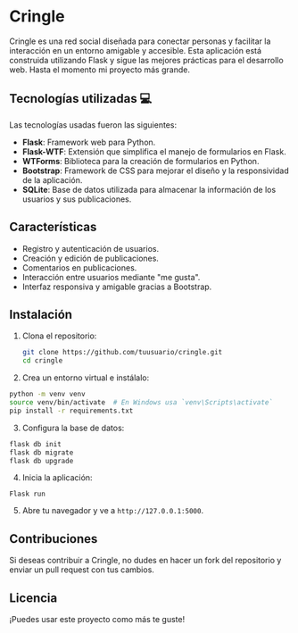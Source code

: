 
# Cringle

Cringle es una red social diseñada para conectar personas y facilitar la interacción en un entorno amigable y accesible. Esta aplicación está construida utilizando Flask y sigue las mejores prácticas para el desarrollo web. Hasta el momento mi proyecto más grande.

## Tecnologías utilizadas 💻

Las tecnologías usadas fueron las siguientes:

- **Flask**: Framework web para Python.
- **Flask-WTF**: Extensión que simplifica el manejo de formularios en Flask.
- **WTForms**: Biblioteca para la creación de formularios en Python.
- **Bootstrap**: Framework de CSS para mejorar el diseño y la responsividad de la aplicación.
- **SQLite**: Base de datos utilizada para almacenar la información de los usuarios y sus publicaciones.

## Características

- Registro y autenticación de usuarios.
- Creación y edición de publicaciones.
- Comentarios en publicaciones.
- Interacción entre usuarios mediante "me gusta".
- Interfaz responsiva y amigable gracias a Bootstrap.

## Instalación

1. Clona el repositorio:

   ```bash
   git clone https://github.com/tuusuario/cringle.git
   cd cringle

2. Crea un entorno virtual e instálalo:

  ```bash
  python -m venv venv
  source venv/bin/activate  # En Windows usa `venv\Scripts\activate`
  pip install -r requirements.txt 
  ```

3. Configura la base de datos:
```bash
flask db init
flask db migrate
flask db upgrade
```
4. Inicia la aplicación:
```
Flask run
```
5. Abre tu navegador y ve a `http://127.0.0.1:5000`.


## Contribuciones

Si deseas contribuir a Cringle, no dudes en hacer un fork del repositorio y enviar un pull request con tus cambios.

## Licencia

¡Puedes usar este proyecto como más te guste! 

